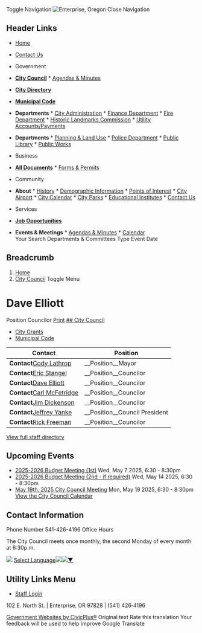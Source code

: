  Toggle Navigation  ![Enterprise, Oregon](images/f25b7469950ca75facb0782eebd777c7cdd0e5d2a4862729954166bae100ef94.png)  Close Navigation 

## Header Links

 *   [Home](https://www.enterpriseoregon.gov/)  
 *   [Contact Us](https://www.enterpriseoregon.gov/contact-us)  

 *  Government 
   *  [__City Council__](https://www.enterpriseoregon.gov/node/31) 
     *  [Agendas & Minutes](https://www.enterpriseoregon.gov/meetings) 
   *  [__City Directory__](https://www.enterpriseoregon.gov/directory) 
   *  [__Municipal Code__](https://library.municode.com/or/enterprise/codes/code_of_ordinances) 
   *  __Departments__ 
     *  [City Administration](https://www.enterpriseoregon.gov/node/486) 
     *  [Finance Department](https://www.enterpriseoregon.gov/node/511) 
     *  [Fire Department](https://www.enterpriseoregon.gov/node/546) 
     *  [Historic Landmarks Commission](https://www.enterpriseoregon.gov/node/586) 
     *  [Utility Accounts/Payments](https://www.enterpriseoregon.gov/node/541) 
   *  __Departments__ 
     *  [Planning & Land Use](https://www.enterpriseoregon.gov/planning-commission) 
     *  [Police Department](https://www.enterpriseoregon.gov/node/516) 
     *  [Public Library](https://www.enterpriseoregon.gov/node/436) 
     *  [Public Works](https://www.enterpriseoregon.gov/node/556)  
 *  Business 
   *  [__All Documents__](https://www.enterpriseoregon.gov/document-library) 
     *  [Forms & Permits](https://www.enterpriseoregon.gov/forms)  
 *  Community 
   *  __About__ 
     *  [History](https://www.enterpriseoregon.gov/node/626) 
     *  [Demographic Information](https://www.enterpriseoregon.gov/node/631) 
     *  [Points of Interest](https://www.enterpriseoregon.gov/node/636) 
     *  [City Airport](https://www.enterpriseoregon.gov/node/641) 
     *  [City Calendar](https://www.enterpriseoregon.gov/calendar) 
     *  [City Parks](https://www.enterpriseoregon.gov/node/651) 
     *  [Educational Institutes](https://www.enterpriseoregon.gov/node/656) 
     *  [Contact Us](https://www.enterpriseoregon.gov/contact-us)  
 *  Services 
   *  [__Job Opportunities__](https://www.enterpriseoregon.gov/jobs) 
   *  __Events & Meetings__ 
     *  [Agendas & Minutes](https://www.enterpriseoregon.gov/meetings) 
     *  [Calendar](https://www.enterpriseoregon.gov/calendar)  
 Your Search Departments & Committees Type Event Date 

## Breadcrumb

 1.  [Home](https://www.enterpriseoregon.gov/) 
 1.  [City Council](https://www.enterpriseoregon.gov/city-council) 
 Toggle Menu 

#  Dave Elliott 

 Position Councilor  [Print](https://www.enterpriseoregon.gov/print/pdf/node/716)   [## City Council](https://www.enterpriseoregon.gov/city-council)  

 *   [City Grants](https://www.enterpriseoregon.gov/city-council/page/city-grants)  
 *   [Municipal Code](https://www.enterpriseoregon.gov/city-council/page/municipal-code)  

|Contact|Position|
|---|---|
|__Contact__[Cody Lathrop](https://www.enterpriseoregon.gov/city-council/directory-listing/cody-lathrop)|__Position__Mayor|
|__Contact__[Eric Stangel](https://www.enterpriseoregon.gov/city-council/directory-listing/eric-stangel)|__Position__Councilor|
|__Contact__[Dave Elliott](https://www.enterpriseoregon.gov/city-council/directory-listing/dave-elliott)|__Position__Councilor|
|__Contact__[Carl McFetridge](https://www.enterpriseoregon.gov/city-council/directory-listing/carl-mcfetridge)|__Position__Councilor|
|__Contact__[Jim Dickenson](https://www.enterpriseoregon.gov/city-council/directory-listing/jim-dickenson)|__Position__Councilor|
|__Contact__[Jeffrey Yanke](https://www.enterpriseoregon.gov/council-regular-meeting/directory-listing/jeffrey-yanke)|__Position__Council President|
|__Contact__[Rick Freeman](https://www.enterpriseoregon.gov/city-council/directory-listing/rick-freeman)|__Position__Councilor|

 [View full staff directory](https://www.enterpriseoregon.gov/directory) 

## Upcoming Events

 *   [2025-2026 Budget Meeting (1st)](https://www.enterpriseoregon.gov/city-council/meeting/2025-2026-budget-meeting-1st)  Wed, May 7 2025, 6:30 - 8:30pm 
 *   [2025-2026 Budget Meeting (2nd - if required)](https://www.enterpriseoregon.gov/city-council/meeting/2025-2026-budget-meeting-2nd-if-required)  Wed, May 14 2025, 6:30 - 8:30pm 
 *   [May 19th, 2025 City Council Meeting](https://www.enterpriseoregon.gov/city-council/meeting/may-19th-2025-city-council-meeting)  Mon, May 19 2025, 6:30 - 8:30pm 
  [View the City Council Calendar](https://www.enterpriseoregon.gov/calendar?boards-commissions=31)  

## Contact Information

 Phone Number 541-426-4196 Office Hours 

 The City Council meets once monthly, the second Monday of every month at 6:30p.m.  

  ![](images/ab5314affea2908d9d1d48192927b2287dcc1864718987803c26fba0d5b54a47.gif)   [Select Language![](images/ab5314affea2908d9d1d48192927b2287dcc1864718987803c26fba0d5b54a47.gif)​![](images/ab5314affea2908d9d1d48192927b2287dcc1864718987803c26fba0d5b54a47.gif)▼](https://www.enterpriseoregon.gov/city-council/directory-listing/dave-elliott/)  

## Utility Links Menu

 *  [Staff Login](https://www.enterpriseoregon.gov/login?current=/public-works/directory-listing/travis-huffman) 

102 E. North St. | Enterprise, OR 97828 | (541) 426‑4196

  [Government Websites by CivicPlus®](https://www.civicplus.com/)  Original text Rate this translation Your feedback will be used to help improve Google Translate 